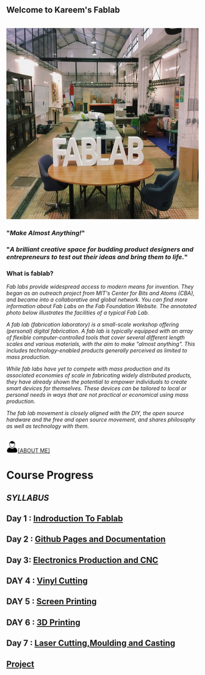 ##                                          Welcome to Kareem's Fablab 
<br> 

                                            


<img src="fablab.jpg" height="500" width="800">


### "_Make Almost Anything!_"

### "_A brilliant creative space for budding product designers and entrepreneurs to test out their ideas and bring them to life._"

### What is fablab?

   _Fab labs provide widespread access to modern means for invention. They began as an outreach project from MIT's Center for Bits and    Atoms (CBA), and became into a collaborative and global network. You can find more information about Fab Labs on the Fab Foundation   Website. The annotated photo below illustrates the facilities of a typical Fab Lab._
   
   _A fab lab (fabrication laboratory) is a small-scale workshop offering (personal) digital fabrication. A fab lab is typically equipped with an array of flexible computer-controlled tools that cover several different length scales and various materials, with the aim to make "almost anything". This includes technology-enabled products generally perceived as limited to mass production._
   
  _While fab labs have yet to compete with mass production and its associated economies of scale in fabricating widely distributed products, they have already shown the potential to empower individuals to create smart devices for themselves. These devices can be tailored to local or personal needs in ways that are not practical or economical using mass production._
   
   _The fab lab movement is closely aligned with the DIY, the open source hardware and the free and open source movement, and shares philosophy as well as technology with them._
   
   
   <br> [<img src="home_logo_avatar-32c73656536a26f3d0cb07a3a91ba524.jpg" height="30" width="30">[ABOUT ME]](https://tpmabdulkareem.github.io/About) 
   

# Course Progress
    
## _SYLLABUS_
 ##  Day 1 : [Indroduction To Fablab](https://tpmabdulkareem.github.io/Day1)

 ##  Day 2 : [Github Pages and Documentation](https://tpmabdulkareem.github.io/Day2)
                               
 ##  Day 3: [Electronics Production and CNC](https://tpmabdulkareem.github.io/Day3)
                                
 ## DAY 4 : [Vinyl Cutting](https://tpmabdulkareem.github.io/Day4)
                                	
 ##  DAY 5 : [Screen Printing](https://tpmabdulkareem.github.io/Day5)
                                	
 ##  DAY 6 : [3D Printing](https://tpmabdulkareem.github.io/Day6)
                                
 ##  Day 7 : [Laser Cutting,Moulding and Casting](https://tpmabdulkareem.github.io/Day7)
                                
 ##  [Project](https://tpmabdulkareem.github.io/project)
 
 
 


